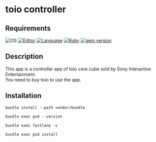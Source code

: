 # toio controller

## Requirements

![OS](https://img.shields.io/badge/target-iOS%2012.2-orange.svg) [![Editor](https://img.shields.io/badge/editor-Xcode%2010.2-orange.svg)](https://developer.apple.com/jp/xcode/) [![Language](https://img.shields.io/badge/language-Swift%205.0+-green.svg)](https://swift.org) [![Ruby](https://img.shields.io/badge/Ruby-2.5.0+-red.svg?style=flat)](https://swift.org) [![gem version](https://img.shields.io/badge/gem%20version-%20Bundler%201.17.0+-red.svg?style=flat)](https://swift.org)

## Description

This app is a controller app of toio core cube sold by Sony Interactive Entertainment.<br>
You need to buy toio to use the app.


## Installation

```
bundle install --path vendor/bundle
```

```
bundle exec pod --version
```

```
bundle exec fastlane -v
```

```
bundle exec pod install
```




